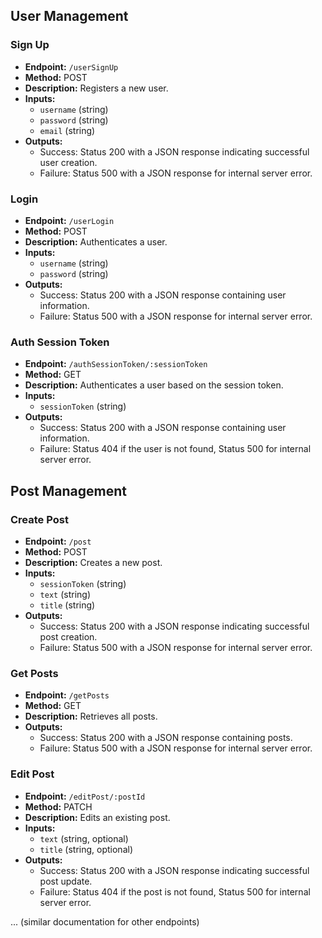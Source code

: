 ## User Management

### Sign Up
- **Endpoint:** `/userSignUp`
- **Method:** POST
- **Description:** Registers a new user.
- **Inputs:**
  - `username` (string)
  - `password` (string)
  - `email` (string)
- **Outputs:**
  - Success: Status 200 with a JSON response indicating successful user creation.
  - Failure: Status 500 with a JSON response for internal server error.

### Login
- **Endpoint:** `/userLogin`
- **Method:** POST
- **Description:** Authenticates a user.
- **Inputs:**
  - `username` (string)
  - `password` (string)
- **Outputs:**
  - Success: Status 200 with a JSON response containing user information.
  - Failure: Status 500 with a JSON response for internal server error.

### Auth Session Token
- **Endpoint:** `/authSessionToken/:sessionToken`
- **Method:** GET
- **Description:** Authenticates a user based on the session token.
- **Inputs:**
  - `sessionToken` (string)
- **Outputs:**
  - Success: Status 200 with a JSON response containing user information.
  - Failure: Status 404 if the user is not found, Status 500 for internal server error.

## Post Management

### Create Post
- **Endpoint:** `/post`
- **Method:** POST
- **Description:** Creates a new post.
- **Inputs:**
  - `sessionToken` (string)
  - `text` (string)
  - `title` (string)
- **Outputs:**
  - Success: Status 200 with a JSON response indicating successful post creation.
  - Failure: Status 500 with a JSON response for internal server error.

### Get Posts
- **Endpoint:** `/getPosts`
- **Method:** GET
- **Description:** Retrieves all posts.
- **Outputs:**
  - Success: Status 200 with a JSON response containing posts.
  - Failure: Status 500 with a JSON response for internal server error.

### Edit Post
- **Endpoint:** `/editPost/:postId`
- **Method:** PATCH
- **Description:** Edits an existing post.
- **Inputs:**
  - `text` (string, optional)
  - `title` (string, optional)
- **Outputs:**
  - Success: Status 200 with a JSON response indicating successful post update.
  - Failure: Status 404 if the post is not found, Status 500 for internal server error.

... (similar documentation for other endpoints)

